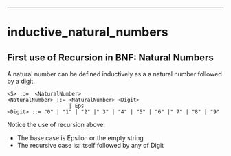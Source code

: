 ---
# inductive_natural_numbers


## First use of Recursion in BNF: Natural Numbers

A natural number can be defined inductively as a  a natural number followed by a digit.

```bnf
<S> ::=  <NaturalNumber>
<NaturalNumber> ::= <NaturalNumber> <Digit>
                    | Eps
<Digit> ::= "0" | "1" | "2" |" 3" | "4" | "5" | "6" |" 7" | "8" | "9"
```




Notice the use of recursion above:

- The base case is Epsilon or the empty string
- The recursive case is: itself followed by any of Digit



